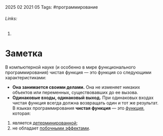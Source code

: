 2025 02 2021 05
Tags: #программирование
###### Links: 
1) 
# Заметка
В компьютерной науке (и особенно в мире функционального программирования) чистая функция — это функция со следующими характеристиками:

- **Она занимается своими делами.** Она не изменяет никаких объектов или переменных, существовавших до ее вызова.
- **Одинаковые входы, одинаковый выход.** При одинаковых входах чистая функция всегда должна возвращать один и тот же результат.
В языках программирования **чистая функция** — это [функция](https://ru.wikipedia.org/wiki/%D0%A4%D1%83%D0%BD%D0%BA%D1%86%D0%B8%D1%8F_\(%D0%BF%D1%80%D0%BE%D0%B3%D1%80%D0%B0%D0%BC%D0%BC%D0%B8%D1%80%D0%BE%D0%B2%D0%B0%D0%BD%D0%B8%D0%B5\) "Функция (программирование)"), которая:

1. является [детерминированной](https://ru.wikipedia.org/wiki/%D0%94%D0%B5%D1%82%D0%B5%D1%80%D0%BC%D0%B8%D0%BD%D0%B8%D1%80%D0%BE%D0%B2%D0%B0%D0%BD%D0%BD%D0%BE%D1%81%D1%82%D1%8C "Детерминированность");
2. не обладает [побочными эффектами](https://ru.wikipedia.org/wiki/%D0%9F%D0%BE%D0%B1%D0%BE%D1%87%D0%BD%D1%8B%D0%B9_%D1%8D%D1%84%D1%84%D0%B5%D0%BA%D1%82_\(%D0%BF%D1%80%D0%BE%D0%B3%D1%80%D0%B0%D0%BC%D0%BC%D0%B8%D1%80%D0%BE%D0%B2%D0%B0%D0%BD%D0%B8%D0%B5\) "Побочный эффект (программирование)").